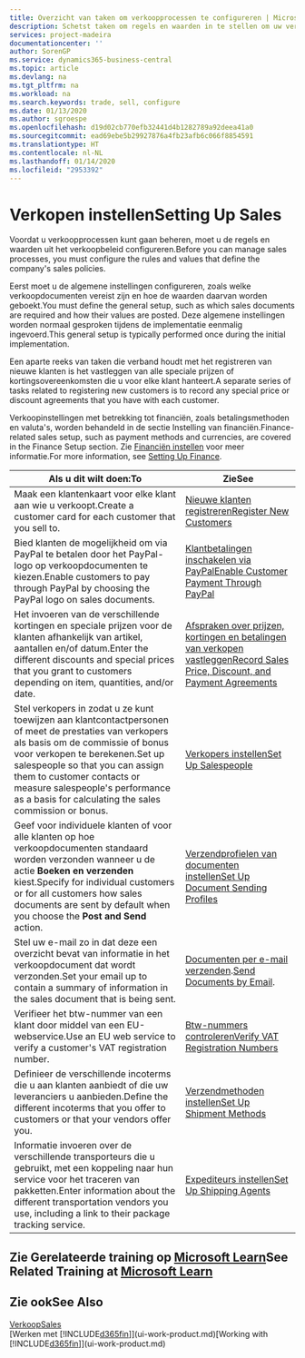 ```yaml
---
title: Overzicht van taken om verkoopprocessen te configureren | Microsoft Docs
description: Schetst taken om regels en waarden in te stellen om uw verkoopbeleid en -processen te definiëren.
services: project-madeira
documentationcenter: ''
author: SorenGP
ms.service: dynamics365-business-central
ms.topic: article
ms.devlang: na
ms.tgt_pltfrm: na
ms.workload: na
ms.search.keywords: trade, sell, configure
ms.date: 01/13/2020
ms.author: sgroespe
ms.openlocfilehash: d19d02cb770efb32441d4b1282789a92deea41a0
ms.sourcegitcommit: ead69ebe5b29927876a4fb23afb6c066f8854591
ms.translationtype: HT
ms.contentlocale: nl-NL
ms.lasthandoff: 01/14/2020
ms.locfileid: "2953392"
---
```

# <a name="setting-up-sales"></a><span data-ttu-id="64a52-103">Verkopen instellen</span><span class="sxs-lookup"><span data-stu-id="64a52-103">Setting Up Sales</span></span>
<span data-ttu-id="64a52-104">Voordat u verkoopprocessen kunt gaan beheren, moet u de regels en waarden uit het verkoopbeleid configureren.</span><span class="sxs-lookup"><span data-stu-id="64a52-104">Before you can manage sales processes, you must configure the rules and values that define the company's sales policies.</span></span>

<span data-ttu-id="64a52-105">Eerst moet u de algemene instellingen configureren, zoals welke verkoopdocumenten vereist zijn en hoe de waarden daarvan worden geboekt.</span><span class="sxs-lookup"><span data-stu-id="64a52-105">You must define the general setup, such as which sales documents are required and how their values are posted.</span></span> <span data-ttu-id="64a52-106">Deze algemene instellingen worden normaal gesproken tijdens de implementatie eenmalig ingevoerd.</span><span class="sxs-lookup"><span data-stu-id="64a52-106">This general setup is typically performed once during the initial implementation.</span></span>

<span data-ttu-id="64a52-107">Een aparte reeks van taken die verband houdt met het registreren van nieuwe klanten is het vastleggen van alle speciale prijzen of kortingsovereenkomsten die u voor elke klant hanteert.</span><span class="sxs-lookup"><span data-stu-id="64a52-107">A separate series of tasks related to registering new customers is to record any special price or discount agreements that you have with each customer.</span></span>

<span data-ttu-id="64a52-108">Verkoopinstellingen met betrekking tot financiën, zoals betalingsmethoden en valuta's, worden behandeld in de sectie Instelling van financiën.</span><span class="sxs-lookup"><span data-stu-id="64a52-108">Finance-related sales setup, such as payment methods and currencies, are covered in the Finance Setup section.</span></span> <span data-ttu-id="64a52-109">Zie [Financiën instellen](finance-setup-finance.md) voor meer informatie.</span><span class="sxs-lookup"><span data-stu-id="64a52-109">For more information, see [Setting Up Finance](finance-setup-finance.md).</span></span>

| <span data-ttu-id="64a52-110">Als u dit wilt doen:</span><span class="sxs-lookup"><span data-stu-id="64a52-110">To</span></span> | <span data-ttu-id="64a52-111">Zie</span><span class="sxs-lookup"><span data-stu-id="64a52-111">See</span></span> |
| --- | --- |
| <span data-ttu-id="64a52-112">Maak een klantenkaart voor elke klant aan wie u verkoopt.</span><span class="sxs-lookup"><span data-stu-id="64a52-112">Create a customer card for each customer that you sell to.</span></span> |[<span data-ttu-id="64a52-113">Nieuwe klanten registreren</span><span class="sxs-lookup"><span data-stu-id="64a52-113">Register New Customers</span></span>](sales-how-register-new-customers.md) |
| <span data-ttu-id="64a52-114">Bied klanten de mogelijkheid om via PayPal te betalen door het PayPal-logo op verkoopdocumenten te kiezen.</span><span class="sxs-lookup"><span data-stu-id="64a52-114">Enable customers to pay through PayPal by choosing the PayPal logo on sales documents.</span></span> |[<span data-ttu-id="64a52-115">Klantbetalingen inschakelen via PayPal</span><span class="sxs-lookup"><span data-stu-id="64a52-115">Enable Customer Payment Through PayPal</span></span>](sales-how-enable-payment-service-extensions.md) |
| <span data-ttu-id="64a52-116">Het invoeren van de verschillende kortingen en speciale prijzen voor de klanten afhankelijk van artikel, aantallen en/of datum.</span><span class="sxs-lookup"><span data-stu-id="64a52-116">Enter the different discounts and special prices that you grant to customers depending on item, quantities, and/or date.</span></span> |[<span data-ttu-id="64a52-117">Afspraken over prijzen, kortingen en betalingen van verkopen vastleggen</span><span class="sxs-lookup"><span data-stu-id="64a52-117">Record Sales Price, Discount, and Payment Agreements</span></span>](sales-how-record-sales-price-discount-payment-agreements.md) |
| <span data-ttu-id="64a52-118">Stel verkopers in zodat u ze kunt toewijzen aan klantcontactpersonen of meet de prestaties van verkopers als basis om de commissie of bonus voor verkopen te berekenen.</span><span class="sxs-lookup"><span data-stu-id="64a52-118">Set up salespeople so that you can assign them to customer contacts or measure salespeople's performance as a basis for calculating the sales commission or bonus.</span></span> |[<span data-ttu-id="64a52-119">Verkopers instellen</span><span class="sxs-lookup"><span data-stu-id="64a52-119">Set Up Salespeople</span></span>](sales-how-setup-salespeople.md) |
| <span data-ttu-id="64a52-120">Geef voor individuele klanten of voor alle klanten op hoe verkoopdocumenten standaard worden verzonden wanneer u de actie **Boeken en verzenden** kiest.</span><span class="sxs-lookup"><span data-stu-id="64a52-120">Specify for individual customers or for all customers how sales documents are sent by default when you choose the **Post and Send** action.</span></span> |[<span data-ttu-id="64a52-121">Verzendprofielen van documenten instellen</span><span class="sxs-lookup"><span data-stu-id="64a52-121">Set Up Document Sending Profiles</span></span>](sales-how-setup-document-send-profiles.md) |
| <span data-ttu-id="64a52-122">Stel uw e-mail zo in dat deze een overzicht bevat van informatie in het verkoopdocument dat wordt verzonden.</span><span class="sxs-lookup"><span data-stu-id="64a52-122">Set your email up to contain a summary of information in the sales document that is being sent.</span></span> |<span data-ttu-id="64a52-123">[Documenten per e-mail verzenden](ui-how-send-documents-email.md).</span><span class="sxs-lookup"><span data-stu-id="64a52-123">[Send Documents by Email](ui-how-send-documents-email.md).</span></span> |
|<span data-ttu-id="64a52-124">Verifieer het btw-nummer van een klant door middel van een EU-webservice.</span><span class="sxs-lookup"><span data-stu-id="64a52-124">Use an EU web service to verify a customer's VAT registration number.</span></span>|[<span data-ttu-id="64a52-125">Btw-nummers controleren</span><span class="sxs-lookup"><span data-stu-id="64a52-125">Verify VAT Registration Numbers</span></span>](finance-setup-vat.md)|
|<span data-ttu-id="64a52-126">Definieer de verschillende incoterms die u aan klanten aanbiedt of die uw leveranciers u aanbieden.</span><span class="sxs-lookup"><span data-stu-id="64a52-126">Define the different incoterms that you offer to customers or that your vendors offer you.</span></span>|[<span data-ttu-id="64a52-127">Verzendmethoden instellen</span><span class="sxs-lookup"><span data-stu-id="64a52-127">Set Up Shipment Methods</span></span>](sales-how-set-up-shipment-methods.md)|
|<span data-ttu-id="64a52-128">Informatie invoeren over de verschillende transporteurs die u gebruikt, met een koppeling naar hun service voor het traceren van pakketten.</span><span class="sxs-lookup"><span data-stu-id="64a52-128">Enter information about the different transportation vendors you use, including a link to their package tracking service.</span></span>|[<span data-ttu-id="64a52-129">Expediteurs instellen</span><span class="sxs-lookup"><span data-stu-id="64a52-129">Set Up Shipping Agents</span></span>](sales-how-to-set-up-shipping-agents.md)|

## <a name="see-related-training-at-microsoft-learnlearnmodulestrade-get-started-dynamics-365-business-central"></a><span data-ttu-id="64a52-130">Zie Gerelateerde training op [Microsoft Learn](/learn/modules/trade-get-started-dynamics-365-business-central/)</span><span class="sxs-lookup"><span data-stu-id="64a52-130">See Related Training at [Microsoft Learn](/learn/modules/trade-get-started-dynamics-365-business-central/)</span></span>

## <a name="see-also"></a><span data-ttu-id="64a52-131">Zie ook</span><span class="sxs-lookup"><span data-stu-id="64a52-131">See Also</span></span>
[<span data-ttu-id="64a52-132">Verkoop</span><span class="sxs-lookup"><span data-stu-id="64a52-132">Sales</span></span>](sales-manage-sales.md)  
<span data-ttu-id="64a52-133">[Werken met [!INCLUDE[d365fin](includes/d365fin_md.md)]](ui-work-product.md)</span><span class="sxs-lookup"><span data-stu-id="64a52-133">[Working with [!INCLUDE[d365fin](includes/d365fin_md.md)]](ui-work-product.md)</span></span>
